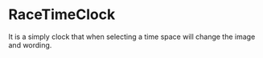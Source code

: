 # RaceTimeClock
It is a simply clock that when selecting a time space will change the image and wording.
